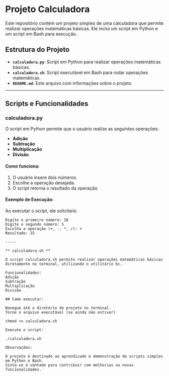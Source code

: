 # Projeto Calculadora

Este repositório contém um projeto simples de uma calculadora que permite realizar operações matemáticas básicas. Ele inclui um script em Python e um script em Bash para execução.

## Estrutura do Projeto

- **`calculadora.py`**: Script em Python para realizar operações matemáticas básicas.
- **`calculadora.sh`**: Script executável em Bash para rodar operações matemáticas.
- **`README.md`**: Este arquivo com informações sobre o projeto.

---

## Scripts e Funcionalidades

### calculadora.py

O script em Python permite que o usuário realize as seguintes operações:

- **Adição**
- **Subtração**
- **Multiplicação**
- **Divisão**

#### Como funciona:
1. O usuário insere dois números.
2. Escolhe a operação desejada.
3. O script retorna o resultado da operação.

#### Exemplo de Execução:
Ao executar o script, ele solicitará:
```plaintext
Digite o primeiro número: 10
Digite o segundo número: 5
Escolha a operação (+, -, *, /): +
Resultado: 15

-----

** calculadora.sh **

O script calculadora.sh permite realizar operações matemáticas básicas diretamente no terminal, utilizando o utilitário bc.

Funcionalidades:
Adição
Subtração
Multiplicação
Divisão

## Como executar:

Navegue até o diretório do projeto no terminal.
Torne o arquivo executável (se ainda não estiver)

chmod +x calculadora.sh

Execute o script:

./calculadora.sh

Observações:

O projeto é destinado ao aprendizado e demonstração de scripts simples em Python e Bash.
Sinta-se à vontade para contribuir com melhorias ou novas funcionalidades.



